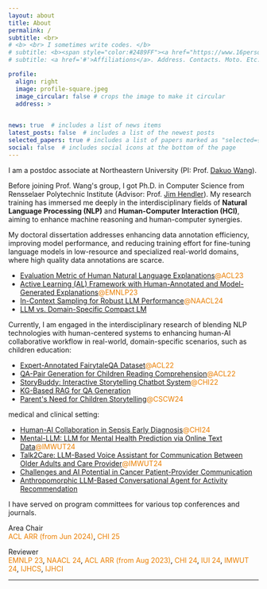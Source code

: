 ```yaml
---
layout: about
title: About
permalink: /
subtitle: <br>
# <b> <br> I sometimes write codes. </b>
# subtitle: <b><span style="color:#2489FF"><a href="https://www.16personalities.com/intj-personality">INTJ</a></span> <br> I sometimes write codes. </b>
# subtitle: <a href='#'>Affiliations</a>. Address. Contacts. Moto. Etc.

profile:
  align: right
  image: profile-square.jpeg
  image_circular: false # crops the image to make it circular
  address: >
    

news: true  # includes a list of news items
latest_posts: false  # includes a list of the newest posts
selected_papers: true # includes a list of papers marked as "selected={true}"
social: false  # includes social icons at the bottom of the page
---
```




I am a postdoc associate at Northeastern University (PI: Prof. [Dakuo Wang](https://www.dakuowang.com/)).
<!-- My research lies at the intersection of **NLP** and **HCI**.  -->
Before joining Prof. Wang's group, I got Ph.D. in Computer Science from Rensselaer Polytechnic Institute (Advisor: Prof. [Jim Hendler](https://en.wikipedia.org/wiki/James_Hendler)). My research training has immersed me deeply in the interdisciplinary fields of **Natural Language Processing (NLP)** and **Human-Computer Interaction (HCI)**, aiming to enhance machine reasoning and human-computer synergies. 

My doctoral dissertation addresses enhancing data annotation efficiency, improving model performance, and reducing training effort for fine-tuning language models in low-resource and specialized real-world domains, where high quality data annotations are scarce. 
- [Evaluation Metric of Human Natural Language Explanations](https://aclanthology.org/2023.acl-long.821/)<span style="color:#EB7F00">@ACL23</span>
- [Active Learning (AL) Framework with Human-Annotated and Model-Generated Explanations](https://aclanthology.org/2023.findings-emnlp.778/)<span style="color:#EB7F00">@EMNLP23</span>
- [In-Context Sampling for Robust LLM Performance](https://arxiv.org/abs/2311.09782)<span style="color:#EB7F00">@NAACL24</span>
- [LLM vs. Domain-Specific Compact LM](https://arxiv.org/abs/2311.09825)

<!-- I propose a novel Active Learning (AL) architecture with an AL data sampling strategy that benefits from human-annotated and model-generated natural language explanations for data sampling and prediction ([AL Architecture](https://aclanthology.org/2023.findings-emnlp.778/)<span style="color:#EB7F00">@EMNLP23</span>, [Human Rationale Evaluation](https://aclanthology.org/2023.acl-long.821/)<span style="color:#EB7F00">@ACL23</span>). -->

<!-- I propose a novel dual-model Active Learning framework for fine-tuning domain-specific compact models with multi-modal human annotations and an innovative In-Context Sampling strategy to achieve robust domain-specific task performance without fine-tuning generic large language models. My research interests also encompass the design and development of language model-based systems for real-world applications. For example, I have worked on interactive storytelling systems to support parents in teaching children reading comprehension skills, imparting real-world knowledge beyond story content, and providing STEM education. -->

<!-- My dissertation focuses on *enhancing machine reasoning via Active Learning (AL) with human rationales* -- I propose a novel AL architecture with a diversity-based sampling strategy that generates and benefits from natural language explanations for data sampling and prediction ([AL Architecture](https://aclanthology.org/2023.findings-emnlp.778/)<span style="color:#EB7F00">@EMNLP23</span>, [Human Rationale Evaluation](https://aclanthology.org/2023.acl-long.821/)<span style="color:#EB7F00">@ACL23</span>) -->


<!-- Currently, I am engaged in postdoctoral training under Dr. Dakuo Wang, a leading research scientist in HCI, NLP, and Computer-Supported Cooperative Work (CSCW). This  -->
<!-- My postdoctoral training aims to broaden my scientific and practical knowledge in interdisciplinary research, blending technical innovation with human-centric applications.  -->


Currently, I am engaged in the interdisciplinary research of blending NLP technologies with human-centered systems to enhancing human-AI collaborative workflow in real-world, domain-specific scenarios, such as children education:
- [Expert-Annotated FairytaleQA Dataset](https://aclanthology.org/2022.acl-long.34/)<span style="color:#EB7F00">@ACL22</span>
- [QA-Pair Generation for Children Reading Comprehension](https://aclanthology.org/2022.acl-long.54/)<span style="color:#EB7F00">@ACL22</span>
- [StoryBuddy: Interactive Storytelling Chatbot System](https://dl.acm.org/doi/abs/10.1145/3491102.3517479)<span style="color:#EB7F00">@CHI22<span>
- [KG-Based RAG for QA Generation](https://arxiv.org/abs/2311.09756)
- [Parent's Need for Children Storytelling](https://arxiv.org/abs/2401.13804)<span style="color:#EB7F00">@CSCW24<span>

medical and clinical setting:
  - [Human-AI Collaboration in Sepsis Early Diagnosis](https://arxiv.org/abs/2309.12368)<span style="color:#EB7F00">@CHI24</span>
  - [Mental-LLM: LLM for Mental Health Prediction via Online Text Data](https://dl.acm.org/doi/abs/10.1145/3643540)<span style="color:#EB7F00">@IMWUT24</span>
  - [Talk2Care: LLM-Based Voice Assistant for Communication Between Older Adults and Care Provider](https://dl.acm.org/doi/10.1145/3659625)<span style="color:#EB7F00">@IMWUT24</span>
  - [Challenges and AI Potential in Cancer Patient-Provider Communication](https://arxiv.org/abs/2404.13409)
  - [Anthropomorphic LLM-Based Conversational Agent for Activity Recommendation](https://arxiv.org/abs/2405.13803)



<!-- , I am continue to design and develop language model systems for real-world applications, adhering to human-centered design principles. These systems will address challenges and needs in real-world scenarios for various stakeholders, with a special focus on creating human-centered AI solutions that support clinical decision-making, older adult healthcare, children's education, and ethical technology use. -->
<!-- My long-term research goals include becoming an independent researcher and developing domain-specialized and personalized human-centered AI systems to facilitate human decision-making and workflow in real-world scenarios through more nuanced and helpful interactions. Additionally, I am interested in investigating difficulties in human-human communication and collaboration and designing, developing, and evaluating language model-based assistant tools to improve human communication. -->





<!-- - Children Education 
  - [FairytaleQA Dataset](https://aclanthology.org/2022.acl-long.34/)<span style="color:#EB7F00">@ACL22</span>
  - [Children QA Generation](https://aclanthology.org/2022.acl-long.54/)<span style="color:#EB7F00">@ACL22</span>
  - [StoryBuddy](https://dl.acm.org/doi/abs/10.1145/3491102.3517479)<span style="color:#EB7F00">@CHI22<span>
  - [KG-Based RAG for QA Generation](https://arxiv.org/abs/2311.09756)
  - [Parent's Need for Children Storytelling](https://arxiv.org/abs/2401.13804)) -->


<!-- My research interests also extend to **exploring efficient development and utilization of NLP models**, including -->
<!-- - [In-Context Sampling for LLMs](https://arxiv.org/abs/2311.09782)<span style="color:#EB7F00">@NAACL24</span> -->
<!-- - [LLM vs. Domain-Specific Compact LM](https://arxiv.org/abs/2311.09825) -->

I have served on program committees for various top conferences and journals.

Area Chair \
<span style="color:#EB7F00">ACL ARR (from Jun 2024)</span>, 
<span style="color:#EB7F00">CHI 25</span>

Reviewer \
<span style="color:#EB7F00">EMNLP 23</span>, 
<span style="color:#EB7F00">NAACL 24</span>, 
<span style="color:#EB7F00">ACL ARR (from Aug 2023)</span>, 
<span style="color:#EB7F00">CHI 24</span>, 
<span style="color:#EB7F00">IUI 24</span>, 
<span style="color:#EB7F00">IMWUT 24</span>, 
<span style="color:#EB7F00">IJHCS</span>,
<span style="color:#EB7F00">IJHCI</span>






<!-- In addition, I am devoted to <span style="color:#EB7F00">build LLM-Simulated human agents</span> for different populations and domains.  -->
 


***


<!-- - **Postdoc Researcher** at Northeastern University (PI: Prof. [Dakuo Wang](https://www.dakuowang.com/)). -->

<!-- - **Ph.D. in Computer Science** at Rensselaer Polytechnic Institute (Advisor: Prof. [Jim Hendler](https://en.wikipedia.org/wiki/James_Hendler)). 

- **M.S. in Information Technology** at Rensselaer Polytechnic Institute.

- **B.S. in Computer Enginnering** at Rensselaer Polytechnic Institute.

 -->



